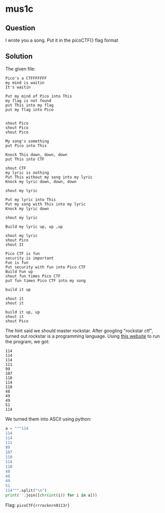 # mus1c

## Question
I wrote you a song. Put it in the picoCTF{} flag format

## Solution
The given file:
```
Pico's a CTFFFFFFF
my mind is waitin
It's waitin

Put my mind of Pico into This
my flag is not found
put This into my flag
put my flag into Pico


shout Pico
shout Pico
shout Pico

My song's something
put Pico into This

Knock This down, down, down
put This into CTF

shout CTF
my lyric is nothing
Put This without my song into my lyric
Knock my lyric down, down, down

shout my lyric

Put my lyric into This
Put my song with This into my lyric
Knock my lyric down

shout my lyric

Build my lyric up, up ,up

shout my lyric
shout Pico
shout It

Pico CTF is fun
security is important
Fun is fun
Put security with fun into Pico CTF
Build Fun up
shout fun times Pico CTF
put fun times Pico CTF into my song

build it up

shout it
shout it

build it up, up
shout it
shout Pico
``` 

The hint said we should master rockstar. After googling "rockstar ctf", turned out rockstar is a programming language. Using [this website](https://codewithrockstar.com/online?source=/rockstar/examples/fizzbuzz.rock) to run the program, we got:
```
114
114
114
111
99
107
110
114
110
48
49
49
51
114
```

We turned them into ASCII using python:
```python
a = """114
114
114
111
99
107
110
114
110
48
49
49
51
114""".split("\n")
print(''.join([chr(int(i)) for i in a]))
```

Flag: `picoCTF{rrrocknrn0113r}`